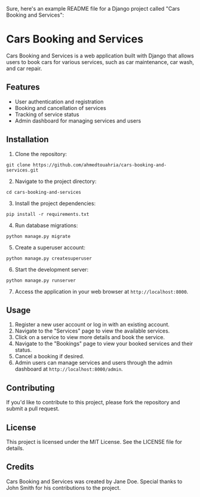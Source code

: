 Sure, here's an example README file for a Django project called "Cars Booking and Services":

# Cars Booking and Services

Cars Booking and Services is a web application built with Django that allows users to book cars for various services, such as car maintenance, car wash, and car repair.

## Features

- User authentication and registration
- Booking and cancellation of services
- Tracking of service status
- Admin dashboard for managing services and users

## Installation

1. Clone the repository:

```
git clone https://github.com/ahmedtouahria/cars-booking-and-services.git
```

2. Navigate to the project directory:

```
cd cars-booking-and-services
```

3. Install the project dependencies:

```
pip install -r requirements.txt
```

4. Run database migrations:

```
python manage.py migrate
```

5. Create a superuser account:

```
python manage.py createsuperuser
```

6. Start the development server:

```
python manage.py runserver
```

7. Access the application in your web browser at `http://localhost:8000`.

## Usage

1. Register a new user account or log in with an existing account.
2. Navigate to the "Services" page to view the available services.
3. Click on a service to view more details and book the service.
4. Navigate to the "Bookings" page to view your booked services and their status.
5. Cancel a booking if desired.
6. Admin users can manage services and users through the admin dashboard at `http://localhost:8000/admin`.

## Contributing

If you'd like to contribute to this project, please fork the repository and submit a pull request.

## License

This project is licensed under the MIT License. See the LICENSE file for details.

## Credits

Cars Booking and Services was created by Jane Doe. Special thanks to John Smith for his contributions to the project.

